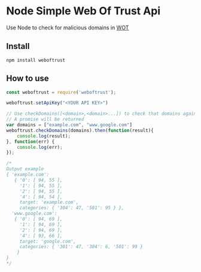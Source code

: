 # Node Simple Web Of Trust Api

Use Node to check for malicious domains in [WOT](https://www.mywot.com/)

## Install
`npm install weboftrust`

## How to use

```javascript
const weboftrust = require('weboftrust');

weboftrust.setApiKey("<YOUR API KEY>")

// Use checkDomains([<domain>,<domain>...]) to check that domains against WOT
// A promise will be returned
var domains = ["example.com", "www.google.com"]
weboftrust.checkDomains(domains).then(function(result){ 
    console.log(result);
}, function(err) {
    console.log(err);
});

/*
Output example
{ 'example.com':
   { '0': [ 94, 55 ],
     '1': [ 94, 55 ],
     '2': [ 94, 55 ],
     '4': [ 94, 54 ],
     target: 'example.com',
     categories: { '304': 47, '501': 95 } },
  'www.google.com':
   { '0': [ 94, 69 ],
     '1': [ 94, 69 ],
     '2': [ 94, 69 ],
     '4': [ 93, 66 ],
     target: 'google.com',
     categories: { '301': 47, '304': 6, '501': 99 } 
    } 
}
*/
```
